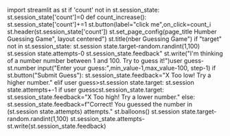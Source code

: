 import streamlit as st
if 'count' not in st.session_state:
 st.session_state['count']=0
def count_increase():
st.session_state['count']+=1
st.button(label="click me",on_click=count_i
st.header(st.session_state['count'])
st.set_page_config(page_title Humber Guessing Game", layout centered")
st.title(nber Guessing Game")
if "target" not in st.session_state:
st.session state.target-random.randint(1,100)
st.session state.attempts-0
st.session_state.feedback"
st.write("I'm thinking of a number number between 1 and 100. Try to guess it!")user guess-st.number input("Enter your guess:",min_value-1,max_value-100, step-1)
if st.button("Submit Guess"):
st.session_state.feedback="X Too low! Try a higher number."
elif user guess>st.session state.target:
st.session state.attempts+-1
if user guesscst.session_state.target:
st.session_state.feedback="X Too high! Try a lower number."
else:
st.session_state.feedback=f"Correct! You guessed the number in (st.session state.attempts) attempts."
st.balloons()
st.session state.target-random.randint(1,100)
st.session_state.attempts-
st.write(st.session_state.feedback)



